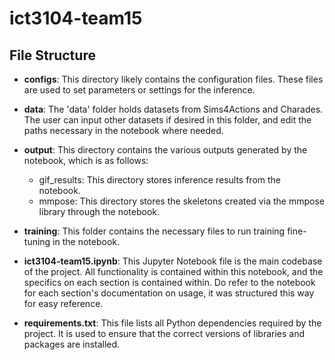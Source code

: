 # ict3104-team15

## File Structure

- **configs**: This directory likely contains the configuration files. These files are used to set parameters or settings for the inference.

- **data**: The 'data' folder holds datasets from Sims4Actions and Charades. The user can input other datasets if desired in this folder, and edit the paths necessary in the notebook where needed.

- **output**: This directory contains the various outputs generated by the notebook, which is as follows:
  - gif_results: This directory stores inference results from the notebook.
  - mmpose: This directory stores the skeletons created via the mmpose library through the notebook.

- **training**: This folder contains the necessary files to run training fine-tuning in the notebook. 

- **ict3104-team15.ipynb**: This Jupyter Notebook file is the main codebase of the project. All functionality is contained within this notebook, and the specifics on each section is contained within. Do refer to the notebook for each section's documentation on usage, it was structured this way for easy reference.

- **requirements.txt**: This file lists all Python dependencies required by the project. It is used to ensure that the correct versions of libraries and packages are installed.

